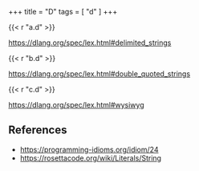 +++
title = "D"
tags = [ "d" ]
+++

{{< r "a.d" >}}

<https://dlang.org/spec/lex.html#delimited_strings>

{{< r "b.d" >}}

<https://dlang.org/spec/lex.html#double_quoted_strings>

{{< r "c.d" >}}

<https://dlang.org/spec/lex.html#wysiwyg>

## References

- <https://programming-idioms.org/idiom/24>
- <https://rosettacode.org/wiki/Literals/String>
